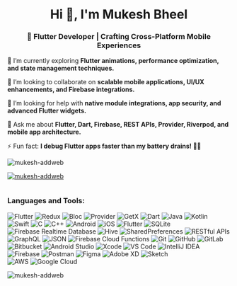 <h1 align="center">Hi 👋, I'm Mukesh Bheel</h1>
<h3 align="center">🚀 Flutter Developer | Crafting Cross-Platform Mobile Experiences</h3>

🌱 I’m currently exploring **Flutter animations, performance optimization, and state management techniques.**  

👯 I’m looking to collaborate on **scalable mobile applications, UI/UX enhancements, and Firebase integrations.**  

🤝 I’m looking for help with **native module integrations, app security, and advanced Flutter widgets.**  

💬 Ask me about **Flutter, Dart, Firebase, REST APIs, Provider, Riverpod, and mobile app architecture.**  

⚡ Fun fact: **I debug Flutter apps faster than my battery drains! 🔋🚀**  
 
<p align="left"> <img src="https://komarev.com/ghpvc/?username=mukesh-addweb&label=Profile%20views&color=0e75b6&style=flat" alt="mukesh-addweb" /> </p>

<p align="left"> <a href="https://github.com/ryo-ma/github-profile-trophy"><img src="https://github-profile-trophy.vercel.app/?username=mukesh-addweb" alt="mukesh-addweb" /></a> </p>

<p align="left"> <a href="https://twitter.com/" target="blank"><img src="https://img.shields.io/twitter/follow/?logo=twitter&style=for-the-badge" alt="" /></a> </p>

<h3 align="left">Languages and Tools:</h3>

![Flutter](https://img.shields.io/badge/Flutter-02569B?style=for-the-badge&logo=flutter&logoColor=white) ![Redux](https://img.shields.io/badge/Redux-764ABC?style=for-the-badge&logo=redux&logoColor=white) ![Bloc](https://img.shields.io/badge/Bloc-0081CB?style=for-the-badge&logo=flutter&logoColor=white) ![Provider](https://img.shields.io/badge/Provider-61DAFB?style=for-the-badge&logo=flutter&logoColor=black) ![GetX](https://img.shields.io/badge/GetX-5C2D91?style=for-the-badge&logo=flutter&logoColor=white)  ![Dart](https://img.shields.io/badge/Dart-0175C2?style=for-the-badge&logo=dart&logoColor=white) ![Java](https://img.shields.io/badge/Java-007396?style=for-the-badge&logo=java&logoColor=white) ![Kotlin](https://img.shields.io/badge/Kotlin-0095D5?style=for-the-badge&logo=kotlin&logoColor=white) ![Swift](https://img.shields.io/badge/Swift-FA7343?style=for-the-badge&logo=swift&logoColor=white) ![C](https://img.shields.io/badge/C-00599C?style=for-the-badge&logo=c&logoColor=white) ![C++](https://img.shields.io/badge/C++-00599C?style=for-the-badge&logo=cplusplus&logoColor=white)  ![Android](https://img.shields.io/badge/Android-3DDC84?style=for-the-badge&logo=android&logoColor=white) ![iOS](https://img.shields.io/badge/iOS-000000?style=for-the-badge&logo=apple&logoColor=white) ![Flutter](https://img.shields.io/badge/Flutter-02569B?style=for-the-badge&logo=flutter&logoColor=white)  ![SQLite](https://img.shields.io/badge/SQLite-003B57?style=for-the-badge&logo=sqlite&logoColor=white) ![Firebase Realtime Database](https://img.shields.io/badge/Firebase_Realtime_DB-FFCA28?style=for-the-badge&logo=firebase&logoColor=white) ![Hive](https://img.shields.io/badge/Hive-FFD700?style=for-the-badge&logo=hive&logoColor=black) ![SharedPreferences](https://img.shields.io/badge/SharedPreferences-1976D2?style=for-the-badge&logo=android&logoColor=white)  ![RESTful APIs](https://img.shields.io/badge/RESTful_APIs-0052CC?style=for-the-badge&logo=postman&logoColor=white) ![GraphQL](https://img.shields.io/badge/GraphQL-E10098?style=for-the-badge&logo=graphql&logoColor=white) ![JSON](https://img.shields.io/badge/JSON-000000?style=for-the-badge&logo=json&logoColor=white) ![Firebase Cloud Functions](https://img.shields.io/badge/Firebase_Cloud_Functions-FFCA28?style=for-the-badge&logo=firebase&logoColor=white)  ![Git](https://img.shields.io/badge/Git-F05032?style=for-the-badge&logo=git&logoColor=white) ![GitHub](https://img.shields.io/badge/GitHub-181717?style=for-the-badge&logo=github&logoColor=white) ![GitLab](https://img.shields.io/badge/GitLab-FC6D26?style=for-the-badge&logo=gitlab&logoColor=white) ![Bitbucket](https://img.shields.io/badge/Bitbucket-0052CC?style=for-the-badge&logo=bitbucket&logoColor=white)  ![Android Studio](https://img.shields.io/badge/Android_Studio-3DDC84?style=for-the-badge&logo=android-studio&logoColor=white) ![Xcode](https://img.shields.io/badge/Xcode-1575F9?style=for-the-badge&logo=xcode&logoColor=white) ![VS Code](https://img.shields.io/badge/VS_Code-007ACC?style=for-the-badge&logo=visual-studio-code&logoColor=white) ![IntelliJ IDEA](https://img.shields.io/badge/IntelliJ_IDEA-000000?style=for-the-badge&logo=intellij-idea&logoColor=white) ![Firebase](https://img.shields.io/badge/Firebase-FFCA28?style=for-the-badge&logo=firebase&logoColor=white) ![Postman](https://img.shields.io/badge/Postman-FF6C37?style=for-the-badge&logo=postman&logoColor=white)  ![Figma](https://img.shields.io/badge/Figma-F24E1E?style=for-the-badge&logo=figma&logoColor=white) ![Adobe XD](https://img.shields.io/badge/Adobe_XD-FF61F6?style=for-the-badge&logo=adobe-xd&logoColor=white) ![Sketch](https://img.shields.io/badge/Sketch-FF8A00?style=for-the-badge&logo=sketch&logoColor=white)  
![AWS](https://img.shields.io/badge/AWS-232F3E?style=for-the-badge&logo=amazon-aws&logoColor=white) ![Google Cloud](https://img.shields.io/badge/Google_Cloud-4285F4?style=for-the-badge&logo=google-cloud&logoColor=white)
  

<p><img align="left" src="https://github-readme-stats.vercel.app/api/top-langs?username=mukesh-addweb&show_icons=true&locale=en&layout=compact" alt="mukesh-addweb" /></p>
